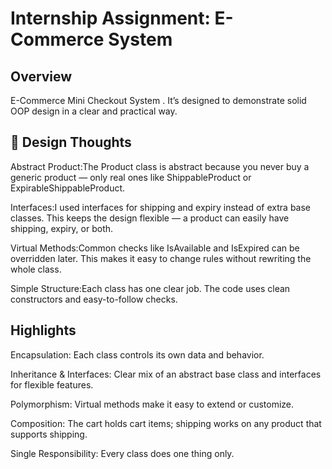 # Internship Assignment: E-Commerce System

## Overview
E-Commerce Mini Checkout System . It’s designed to demonstrate solid OOP design in a clear and practical way.

## 📌 Design Thoughts
Abstract Product:The Product class is abstract because you never buy a generic product — only real ones like ShippableProduct or ExpirableShippableProduct.

Interfaces:I used interfaces for shipping and expiry instead of extra base classes. This keeps the design flexible — a product can easily have shipping, expiry, or both.

Virtual Methods:Common checks like IsAvailable and IsExpired can be overridden later. This makes it easy to change rules without rewriting the whole class.

Simple Structure:Each class has one clear job. The code uses clean constructors and easy-to-follow checks.



## Highlights
Encapsulation:
Each class controls its own data and behavior.

Inheritance & Interfaces:
Clear mix of an abstract base class and interfaces for flexible features.

Polymorphism:
Virtual methods make it easy to extend or customize.

Composition:
The cart holds cart items; shipping works on any product that supports shipping.

Single Responsibility:
Every class does one thing only.

